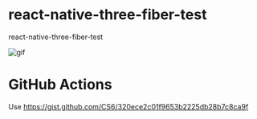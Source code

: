 # react-native-three-fiber-test
react-native-three-fiber-test

![gif](https://github.com/CS6/react-native-three-fiber-test/blob/master/DOC/IMG_6864.gif)

# GitHub Actions  

Use https://gist.github.com/CS6/320ece2c01f9653b2225db28b7c8ca9f

